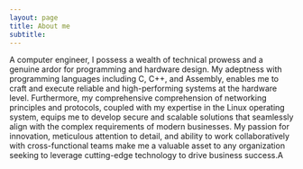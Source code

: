 ```yaml
---
layout: page
title: About me
subtitle:
---
```


A computer engineer, I possess a wealth of technical prowess and a genuine ardor for programming and hardware design. My adeptness with programming languages including C, C++, and Assembly, enables me to craft and execute reliable and high-performing systems at the hardware level. Furthermore, my comprehensive comprehension of networking principles and protocols, coupled with my expertise in the Linux operating system, equips me to develop secure and scalable solutions that seamlessly align with the complex requirements of modern businesses. My passion for innovation, meticulous attention to detail, and ability to work collaboratively with cross-functional teams make me a valuable asset to any organization seeking to leverage cutting-edge technology to drive business success.A 
